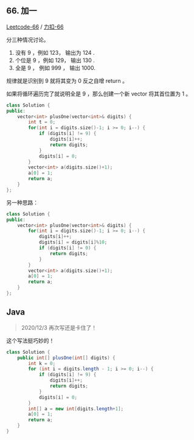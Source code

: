 ## 66. 加一

[Leetcode-66](https://leetcode.com/problems/plus-one) / [力扣-66](https://leetcode-cn.com/problems/plus-one)

分三种情况讨论。

1. 没有 9 ，例如 123， 输出为 124 .
2. 个位是 9 ，例如 129， 输出 130 .
3. 全是 9 ， 例如 999 ， 输出 1000.

规律就是识别到 9 就将其变为 0 反之自增 return 。

如果将循环遍历完了就说明全是 9 ，那么创建一个新 vector 将其首位置为 1 。

```cpp
class Solution {
public:
    vector<int> plusOne(vector<int>& digits) {
        int t = 0;
        for(int i = digits.size()-1; i >= 0; i--) {
            if (digits[i] != 9) {
                digits[i]++;
                return digits;
            }
            digits[i] = 0;
        }
        vector<int> a(digits.size()+1);
        a[0] = 1;
        return a;
    }
};
```

另一种思路：

```cpp
class Solution {
public:
    vector<int> plusOne(vector<int>& digits) {
        for(int i = digits.size()-1; i >= 0; i--) {
            digits[i]++;
            digits[i] = digits[i]%10;
            if (digits[i] != 0) {
                return digits;
            }
        }
        vector<int> a(digits.size()+1);
        a[0] = 1;
        return a;
    }
};
```

## Java

> 2020/12/3 再次写还是卡住了！

这个写法挺巧妙的！

```java
class Solution {
    public int[] plusOne(int[] digits) {
        int k = 0;
        for (int i = digits.length - 1; i >= 0; i--) {
            if (digits[i] != 9) {
                digits[i]++;
                return digits;
            }
            digits[i] = 0;
        }
        int[] a = new int[digits.length+1];
        a[0] = 1;
        return a;
    }
}
```